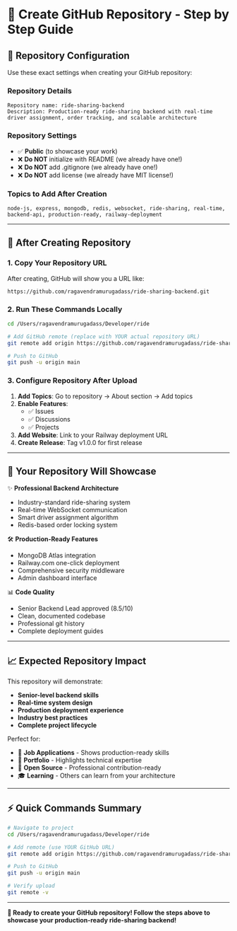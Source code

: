 # 🚀 Create GitHub Repository - Step by Step Guide

## 📝 **Repository Configuration**

Use these exact settings when creating your GitHub repository:

### **Repository Details**
```
Repository name: ride-sharing-backend
Description: Production-ready ride-sharing backend with real-time driver assignment, order tracking, and scalable architecture
```

### **Repository Settings**
- ✅ **Public** (to showcase your work)
- ❌ **Do NOT** initialize with README (we already have one!)
- ❌ **Do NOT** add .gitignore (we already have one!)
- ❌ **Do NOT** add license (we already have MIT license!)

### **Topics to Add After Creation**
```
node-js, express, mongodb, redis, websocket, ride-sharing, real-time, backend-api, production-ready, railway-deployment
```

---

## 🔗 **After Creating Repository**

### **1. Copy Your Repository URL**
After creating, GitHub will show you a URL like:
```
https://github.com/ragavendramurugadass/ride-sharing-backend.git
```

### **2. Run These Commands Locally**
```bash
cd /Users/ragavendramurugadass/Developer/ride

# Add GitHub remote (replace with YOUR actual repository URL)
git remote add origin https://github.com/ragavendramurugadass/ride-sharing-backend.git

# Push to GitHub
git push -u origin main
```

### **3. Configure Repository After Upload**
1. **Add Topics**: Go to repository → About section → Add topics
2. **Enable Features**: 
   - ✅ Issues
   - ✅ Discussions  
   - ✅ Projects
3. **Add Website**: Link to your Railway deployment URL
4. **Create Release**: Tag v1.0.0 for first release

---

## 🎯 **Your Repository Will Showcase**

✨ **Professional Backend Architecture**
- Industry-standard ride-sharing system
- Real-time WebSocket communication  
- Smart driver assignment algorithm
- Redis-based order locking system

🛠️ **Production-Ready Features**
- MongoDB Atlas integration
- Railway.com one-click deployment
- Comprehensive security middleware
- Admin dashboard interface

📊 **Code Quality**
- Senior Backend Lead approved (8.5/10)
- Clean, documented codebase
- Professional git history
- Complete deployment guides

---

## 📈 **Expected Repository Impact**

This repository will demonstrate:
- **Senior-level backend skills**
- **Real-time system design**
- **Production deployment experience** 
- **Industry best practices**
- **Complete project lifecycle**

Perfect for:
- 💼 **Job Applications** - Shows production-ready skills
- 🌟 **Portfolio** - Highlights technical expertise  
- 👥 **Open Source** - Professional contribution-ready
- 🎓 **Learning** - Others can learn from your architecture

---

## ⚡ **Quick Commands Summary**

```bash
# Navigate to project
cd /Users/ragavendramurugadass/Developer/ride

# Add remote (use YOUR GitHub URL)
git remote add origin https://github.com/ragavendramurugadass/ride-sharing-backend.git

# Push to GitHub
git push -u origin main

# Verify upload
git remote -v
```

---

**🎉 Ready to create your GitHub repository! Follow the steps above to showcase your production-ready ride-sharing backend!**

